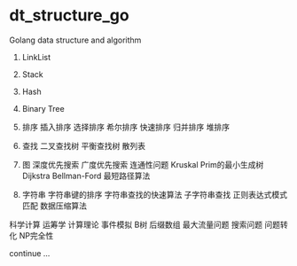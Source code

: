 # dt_structure_go
Golang data structure and algorithm

1. LinkList
2. Stack
3. Hash
4. Binary Tree

5. 排序
插入排序
选择排序
希尔排序
快速排序
归并排序
堆排序

6. 查找
二叉查找树
平衡查找树
散列表

7. 图
深度优先搜索
广度优先搜索
连通性问题
Kruskal
Prim的最小生成树
Dijkstra
Bellman-Ford 最短路径算法

8. 字符串
字符串键的排序
字符串查找的快速算法
子字符串查找
正则表达式模式匹配
数据压缩算法

科学计算
运筹学
计算理论
事件模拟
B树
后缀数组
最大流量问题
搜索问题
问题转化
NP完全性



continue ...

